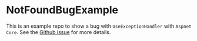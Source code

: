 # NotFoundBugExample

This is an example repo to show a bug with `UseExceptionHandler` with `Aspnet Core`. See the [Github issue](https://github.com/dotnet/aspnetcore/issues/31024) for more details.
